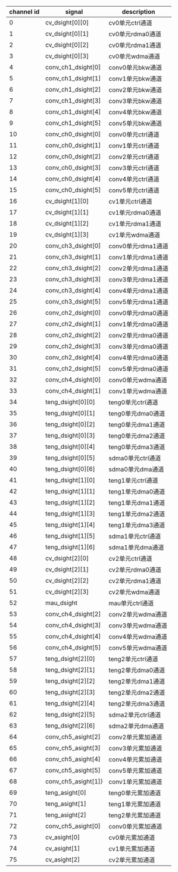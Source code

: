 | channel id | signal              | description    |
| ---------- | ------------------- | -------------- |
| 0          | cv_dsight[0][0]     | cv0单元ctrl通道    |
| 1          | cv_dsight[0][1]     | cv0单元rdma0通道   |
| 2          | cv_dsight[0][2]     | cv0单元rdma1通道   |
| 3          | cv_dsight[0][3]     | cv0单元wdma通道    |
| 4          | conv_ch1_dsight[0]  | conv0单元bkw通道   |
| 5          | conv_ch1_dsight[1]  | conv1单元bkw通道   |
| 6          | conv_ch1_dsight[2]  | conv2单元bkw通道   |
| 7          | conv_ch1_dsight[3]  | conv3单元bkw通道   |
| 8          | conv_ch1_dsight[4]  | conv4单元bkw通道   |
| 9          | conv_ch1_dsight[5]  | conv5单元bkw通道   |
| 10         | conv_ch0_dsight[0]  | conv0单元ctrl通道  |
| 11         | conv_ch0_dsight[1]  | conv1单元ctrl通道  |
| 12         | conv_ch0_dsight[2]  | conv2单元ctrl通道  |
| 13         | conv_ch0_dsight[3]  | conv3单元ctrl通道  |
| 14         | conv_ch0_dsight[4]  | conv4单元ctrl通道  |
| 15         | conv_ch0_dsight[5]  | conv5单元ctrl通道  |
| 16         | cv_dsight[1][0]     | cv1单元ctrl通道    |
| 17         | cv_dsight[1][1]     | cv1单元rdma0通道   |
| 18         | cv_dsight[1][2]     | cv1单元rdma1通道   |
| 19         | cv_dsight[1][3]     | cv1单元wdma通道    |
| 20         | conv_ch3_dsight[0]  | conv0单元rdma1通道 |
| 21         | conv_ch3_dsight[1]  | conv1单元rdma1通道 |
| 22         | conv_ch3_dsight[2]  | conv2单元rdma1通道 |
| 23         | conv_ch3_dsight[3]  | conv3单元rdma1通道 |
| 24         | conv_ch3_dsight[4]  | conv4单元rdma1通道 |
| 25         | conv_ch3_dsight[5]  | conv5单元rdma1通道 |
| 26         | conv_ch2_dsight[0]  | conv0单元rdma0通道 |
| 27         | conv_ch2_dsight[1]  | conv1单元rdma0通道 |
| 28         | conv_ch2_dsight[2]  | conv2单元rdma0通道 |
| 29         | conv_ch2_dsight[3]  | conv3单元rdma0通道 |
| 30         | conv_ch2_dsight[4]  | conv4单元rdma0通道 |
| 31         | conv_ch2_dsight[5]  | conv5单元rdma0通道 |
| 32         | conv_ch4_dsight[0]  | conv0单元wdma通道  |
| 33         | conv_ch4_dsight[1]  | conv1单元wdma通道  |
| 34         | teng_dsight[0][0]   | teng0单元ctrl通道  |
| 35         | teng_dsight[0][1]   | teng0单元dma0通道  |
| 36         | teng_dsight[0][2]   | teng0单元dma1通道  |
| 37         | teng_dsight[0][3]   | teng0单元dma2通道  |
| 38         | teng_dsight[0][4]   | teng0单元dma3通道  |
| 39         | teng_dsight[0][5]   | sdma0单元ctrl通道  |
| 40         | teng_dsight[0][6]   | sdma0单元dma通道   |
| 41         | teng_dsight[1][0]   | teng1单元ctrl通道  |
| 42         | teng_dsight[1][1]   | teng1单元dma0通道  |
| 43         | teng_dsight[1][2]   | teng1单元dma1通道  |
| 44         | teng_dsight[1][3]   | teng1单元dma2通道  |
| 45         | teng_dsight[1][4]   | teng1单元dma3通道  |
| 46         | teng_dsight[1][5]   | sdma1单元ctrl通道  |
| 47         | teng_dsight[1][6]   | sdma1单元dma通道   |
| 48         | cv_dsight[2][0]     | cv2单元ctrl通道    |
| 49         | cv_dsight[2][1]     | cv2单元rdma0通道   |
| 50         | cv_dsight[2][2]     | cv2单元rdma1通道   |
| 51         | cv_dsight[2][3]     | cv2单元wdma通道    |
| 52         | mau_dsight          | mau单元ctrl通道    |
| 53         | conv_ch4_dsight[2]  | conv2单元wdma通道  |
| 54         | conv_ch4_dsight[3]  | conv3单元wdma通道  |
| 55         | conv_ch4_dsight[4]  | conv4单元wdma通道  |
| 56         | conv_ch4_dsight[5]  | conv5单元wdma通道  |
| 57         | teng_dsight[2][0]   | teng2单元ctrl通道  |
| 58         | teng_dsight[2][1]   | teng2单元dma0通道  |
| 59         | teng_dsight[2][2]   | teng2单元dma1通道  |
| 60         | teng_dsight[2][3]   | teng2单元dma2通道  |
| 61         | teng_dsight[2][4]   | teng2单元dma3通道  |
| 62         | teng_dsight[2][5]   | sdma2单元ctrl通道  |
| 63         | teng_dsight[2][6]   | sdma2单元dma通道   |
| 64         | conv_ch5_asight[2]  | conv2单元累加通道    |
| 65         | conv_ch5_asight[3]  | conv3单元累加通道    |
| 66         | conv_ch5_asight[4]  | conv4单元累加通道    |
| 67         | conv_ch5_asight[5]  | conv5单元累加通道    |
| 68         | conv_ch5_asight[1]} | conv1单元累加通道    |
| 69         | teng_asight[0]      | teng0单元累加通道    |
| 70         | teng_asight[1]      | teng1单元累加通道    |
| 71         | teng_asight[2]      | teng2单元累加通道    |
| 72         | conv_ch5_asight[0]  | conv0单元累加通道    |
| 73         | cv_asight[0]        | cv0单元累加通道      |
| 74         | cv_asight[1]        | cv1单元累加通道      |
| 75         | cv_asight[2]        | cv2单元累加通道      |